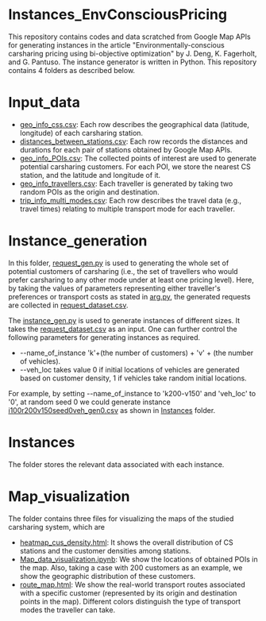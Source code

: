 # Instances_EnvConsciousPricing
This repository contains codes and data scratched from Google Map APIs for generating instances in the article 
"Environmentally-conscious carsharing pricing using bi-objective optimization" by J. Deng, K. Fagerholt, and G. Pantuso. 
The instance generator is written in Python. This repository contains 4 folders as described below.

# Input_data
* [geo_info_css.csv](/Input_data/geo_info_css.csv): Each row describes the geographical data (latitude, longitude) of each carsharing station.
* [distances_between_stations.csv](/Input_data/distances_between_stations.csv): Each row records the distances and durations for each pair of stations obtained by Google Map APIs.
* [geo_info_POIs.csv](/Input_data/geo_info_POIs.csv): The collected points of interest are used to generate potential carsharing customers. For each POI, we store the nearest CS station, and the latitude and longitude of it.
* [geo_info_travellers.csv](/Input_data/geo_info_travellers.csv): Each traveller is generated by taking two random POIs as the origin and destination.
* [trip_info_multi_modes.csv](/Input_data/trip_info_multi_modes.csv): Each row describes the travel data (e.g., travel times) relating to multiple transport mode for each traveller.

# Instance_generation
In this folder, [request_gen.py](/Instance_generation/request_gen.py) is used to generating the whole set of potential customers of carsharing 
(i.e., the set of travellers who would prefer carsharing to any other mode under at least one pricing level). Here, 
by taking the values of parameters representing either traveller's preferences or transport costs as stated in [arg.py](Instance_generation/args.py), 
the generated requests are collected in [request_dataset.csv](/Input_data/request_dataset.csv).

The [instance_gen.py](/Instance_generation/instance_gen.py) is used to generate instances of different sizes. It takes the [request_dataset.csv](Input_data/request_dataset.csv) as an input. 
One can further control the following parameters for generating instances as required. 
* --name_of_instance 'k'+(the number of customers) + 'v' + (the number of vehicles).
* --veh_loc takes value 0 if initial locations of vehicles are generated based on customer density, 1 if vehicles take random initial locations.

For example, by setting --name_of_instance to 'k200-v150' and 'veh_loc' to '0', at random seed 0 we could generate instance [i100r200v150seed0veh_gen0.csv](Instances/i100r200v150seed0veh_gen0.csv) as shown in [Instances](/Instances) folder.

# Instances
The folder stores the relevant data associated with each instance.

# Map_visualization
The folder contains three files for visualizing the maps of the studied carsharing system, which are
* [heatmap_cus_density.html](/Map_visualization/heatmap_cus_density.html): It shows the overall distribution of CS stations and the customer densities among stations.
* [Map_data_visualization.ipynb](/Map_visualization/Map_data_visualization.ipynb): We show the locations of obtained POIs in the map. Also, taking a case with 200 customers as an example, we show the geographic distribution of these customers.
* [route_map.html](/Map_visualization/route_map.html): We show the real-world transport routes associated with a specific customer (represented by its origin and destination points in the map). Different colors distinguish the type of transport modes the traveller can take.


